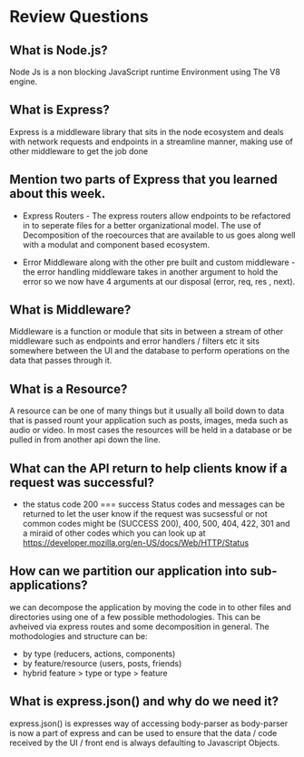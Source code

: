 # Review Questions

## What is Node.js?

Node Js is a non blocking JavaScript runtime Environment using The V8 engine.

## What is Express?

Express is a middleware library that sits in the node ecosystem and deals with network requests and endpoints in a streamline manner, making use of other middleware to get the job done

## Mention two parts of Express that you learned about this week.

- Express Routers - The express routers allow endpoints to be refactored in to seperate files for a better organizational model. The use of Decomposition of the roecources that are available to us goes along well with a modulat and component based ecosystem.

- Error Middleware along with the other pre built and custom middleware - the error handling middleware takes in another argument to hold the error so we now have 4 arguments at our disposal (error, req, res , next).

## What is Middleware?

Middleware is a function or module that sits in between a stream of other middleware such as endpoints and error handlers / filters etc it sits somewhere between the UI and the database to perform operations on the data that passes through it.

## What is a Resource?

A resource can be one of many things but it usually all boild down to data that is passed rount your application such as posts, images, meda such as audio or video. In most cases the resources will be held in a database or be pulled in from another api down the line.

## What can the API return to help clients know if a request was successful?

- the status code 200 === success
  Status codes and messages can be returned to let the user know if the request was sucsessful or not common codes might be (SUCCESS 200), 400, 500, 404, 422, 301 and a miraid of other codes which you can look up at https://developer.mozilla.org/en-US/docs/Web/HTTP/Status

## How can we partition our application into sub-applications?

we can decompose the application by moving the code in to other files and directories using one of a few possible methodologies. This can be avheived via express routes and some decomposition in general.
The mothodologies and structure can be:

- by type (reducers, actions, components)
- by feature/resource (users, posts, friends)
- hybrid feature > type or type > feature

## What is express.json() and why do we need it?

express.json() is expresses way of accessing body-parser as body-parser is now a part of express and can be used to ensure that the data / code received by the UI / front end is always defaulting to Javascript Objects.
